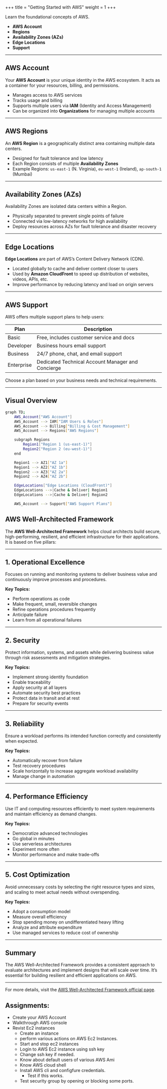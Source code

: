 +++
title = "Getting Started with AWS"
weight = 1
+++



Learn the foundational concepts of AWS. 
- **AWS Account**
-  **Regions**
- **Availability Zones (AZs)**
-  **Edge Locations**
-   **Support**

---

## AWS Account

Your **AWS Account** is your unique identity in the AWS ecosystem. It acts as a container for your resources, billing, and permissions.

- Manages access to AWS services
- Tracks usage and billing
- Supports multiple users via **IAM** (Identity and Access Management)
- Can be organized into **Organizations** for managing multiple accounts

---

## AWS Regions

An **AWS Region** is a geographically distinct area containing multiple data centers.

- Designed for fault tolerance and low latency
- Each Region consists of multiple **Availability Zones**
- Example Regions: `us-east-1` (N. Virginia), `eu-west-1` (Ireland), `ap-south-1` (Mumbai)

---

## Availability Zones (AZs)

Availability Zones are isolated data centers within a Region.

- Physically separated to prevent single points of failure
- Connected via low-latency networks for high availability
- Deploy resources across AZs for fault tolerance and disaster recovery

---

## Edge Locations

**Edge Locations** are part of AWS’s Content Delivery Network (CDN).

- Located globally to cache and deliver content closer to users
- Used by **Amazon CloudFront** to speed up distribution of websites, videos, APIs, etc.
- Improve performance by reducing latency and load on origin servers

---

## AWS Support

AWS offers multiple support plans to help users:

| Plan          | Description                                  |
|---------------|----------------------------------------------|
| Basic         | Free, includes customer service and docs    |
| Developer     | Business hours email support                  |
| Business      | 24/7 phone, chat, and email support           |
| Enterprise    | Dedicated Technical Account Manager and Concierge |

Choose a plan based on your business needs and technical requirements.

---

## Visual Overview

```sh
graph TD;
    AWS_Account["AWS Account"]
    AWS_Account --> IAM["IAM Users & Roles"]
    AWS_Account --> Billing["Billing & Cost Management"]
    AWS_Account --> Regions["AWS Regions"]

    subgraph Regions
        Region1["Region 1 (us-east-1)"]
        Region2["Region 2 (eu-west-1)"]
    end

    Region1 --> AZ1["AZ 1a"]
    Region1 --> AZ2["AZ 1b"]
    Region2 --> AZ3["AZ 2a"]
    Region2 --> AZ4["AZ 2b"]

    EdgeLocations["Edge Locations (CloudFront)"]
    EdgeLocations -->|Cache & Deliver| Region1
    EdgeLocations -->|Cache & Deliver| Region2

    AWS_Account --> Support["AWS Support Plans"]
```


## AWS Well-Architected Framework

The **AWS Well-Architected Framework** helps cloud architects build secure, high-performing, resilient, and efficient infrastructure for their applications. It is based on five pillars:

---

## 1. Operational Excellence

Focuses on running and monitoring systems to deliver business value and continuously improve processes and procedures.

**Key Topics:**

- Perform operations as code
- Make frequent, small, reversible changes
- Refine operations procedures frequently
- Anticipate failure
- Learn from all operational failures

---

## 2. Security

Protect information, systems, and assets while delivering business value through risk assessments and mitigation strategies.

**Key Topics:**

- Implement strong identity foundation
- Enable traceability
- Apply security at all layers
- Automate security best practices
- Protect data in transit and at rest
- Prepare for security events

---

## 3. Reliability

Ensure a workload performs its intended function correctly and consistently when expected.

**Key Topics:**

- Automatically recover from failure
- Test recovery procedures
- Scale horizontally to increase aggregate workload availability
- Manage change in automation

---

## 4. Performance Efficiency

Use IT and computing resources efficiently to meet system requirements and maintain efficiency as demand changes.

**Key Topics:**

- Democratize advanced technologies
- Go global in minutes
- Use serverless architectures
- Experiment more often
- Monitor performance and make trade-offs

---

## 5. Cost Optimization

Avoid unnecessary costs by selecting the right resource types and sizes, and scaling to meet actual needs without overspending.

**Key Topics:**

- Adopt a consumption model
- Measure overall efficiency
- Stop spending money on undifferentiated heavy lifting
- Analyze and attribute expenditure
- Use managed services to reduce cost of ownership

---

## Summary

The AWS Well-Architected Framework provides a consistent approach to evaluate architectures and implement designs that will scale over time. It’s essential for building resilient and efficient applications on AWS.

---

For more details, visit the [AWS Well-Architected Framework official page](https://aws.amazon.com/architecture/well-architected/).



## Assignments:
-  Create your AWS Account 
- Walkthrough AWS console
- Revist Ec2 instances 
   - Create an instance 
   - perform various actions on AWS Ec2 Instances.
   - Start and stop ec2 instances
   - Login to AWS Ec2 instance using ssh key 
   - Change ssh key if needed.
   - Know about default  users of various AWS Ami
   - Know AWS cloud shell
   - Install AWS cli and configfure credentials.
       - Test if this works.
   - Test security group by opening or blocking some ports.